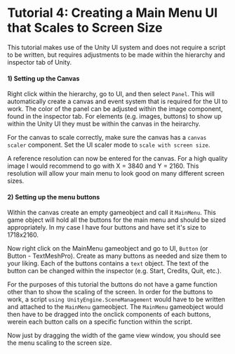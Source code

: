 # Tutorial 4: Creating a Main Menu UI that Scales to Screen Size
This tutorial makes use of the Unity UI system and does not require a script to be written, but requires adjustments to be made within the hierarchy and inspector tab of Unity.

#### 1) Setting up the Canvas
Right click within the hierarchy, go to UI, and then select `Panel`. This will automatically create a canvas and event system that is required for the UI to work.
The color of the panel can be adjusted within the image component, found in the inspector tab. 
For elements (e.g. images, buttons) to show up within the Unity UI they must be within the canvas in the heirarchy.

For the canvas to scale correctly, make sure the canvas has a `canvas scaler` component.
Set the UI scaler mode to `scale with screen size`.

A reference resolution can now be entered for the canvas. For a high quality image I would recommend to go with X = 3840 and Y = 2160. This resolution will allow your main menu to look good on many different screen sizes.

#### 2) Setting up the menu buttons
Within the canvas create an empty gameobject and call it `MainMenu`. This game object will hold all the buttons for the main menu and should be sized appropriately. In my case I have four buttons and have set it's size to 1718x2160.

Now right click on the MainMenu gameobject and go to UI, `Button` (or Button - TextMeshPro). Create as many buttons as needed and size them to your liking. 
Each of the buttons contains a `text` object. The text of the button can be changed within the inspector (e.g. Start, Credits, Quit, etc.).

For the purposes of this tutorial the buttons do not have a game function other than to show the scaling of the screen.
In order for the buttons to work, a script `using UnityEngine.SceneManagement` would have to be written and attached to the `MainMenu` gameobject. The `MainMenu` gameobject would then have to be dragged into the onclick components of each buttons, werein each button calls on a specific function within the script.

Now just by dragging the width of the game view window, you should see the menu scaling to the screen size.
